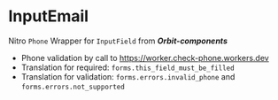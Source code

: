 # InputEmail

Nitro `Phone` Wrapper for `InputField` from ***Orbit-components***

- Phone validation by call to https://worker.check-phone.workers.dev
- Translation for required: `forms.this_field_must_be_filled`
- Translation for validation: `forms.errors.invalid_phone` and `forms.errors.not_supported`
